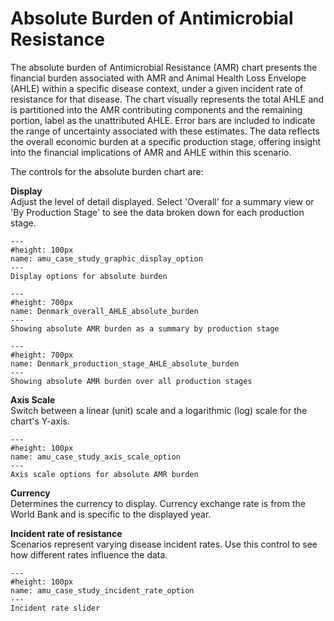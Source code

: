 # Absolute Burden of Antimicrobial Resistance

The absolute burden of Antimicrobial Resistance (AMR) chart presents the financial burden associated with AMR and Animal Health Loss Envelope (AHLE) within a specific disease context, under a given incident rate of resistance for that disease. 
The chart visually represents the total AHLE and is partitioned into the AMR contributing components and the remaining portion, label as the unattributed AHLE. 
Error bars are included to indicate the range of uncertainty associated with these estimates. 
The data reflects the overall economic burden at a specific production stage, offering insight into the financial implications of AMR and AHLE within this scenario.

The controls for the absolute burden chart are:

**Display**<br />
Adjust the level of detail displayed. Select 'Overall' for a summary view or 'By Production Stage' to see the data broken down for each production stage.
```{figure} ../Images/amu_case_study_graphic_display_option.png
---
#height: 100px
name: amu_case_study_graphic_display_option
---
Display options for absolute burden
```

```{figure} ../Images/Den_overall_AHLE_abs_burden.png
---
#height: 700px
name: Denmark_overall_AHLE_absolute_burden
---
Showing absolute AMR burden as a summary by production stage
```

```{figure} ../Images/Den_prod_sys_AHLE_abs_burden.png
---
#height: 700px
name: Denmark_production_stage_AHLE_absolute_burden
---
Showing absolute AMR burden over all production stages
```

**Axis Scale**<br />
Switch between a linear (unit) scale and a logarithmic (log) scale for the chart's Y-axis.
```{figure} ../Images/amu_case_study_axis_scale_option.png
---
#height: 100px
name: amu_case_study_axis_scale_option
---
Axis scale options for absolute AMR burden
```

**Currency**<br />
Determines the currency to display. Currency exchange rate is from the World Bank and is specific to the displayed year.

**Incident rate of resistance**<br />
Scenarios represent varying disease incident rates. Use this control to see how different rates influence the data.
```{figure} ../Images/amu_case_study_incident_rate_option.png
---
#height: 100px
name: amu_case_study_incident_rate_option
---
Incident rate slider
```